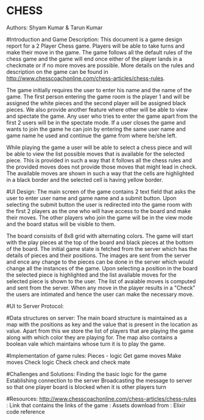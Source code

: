 #	     CHESS
	     
	    
Authors: Shyam Kumar & Tarun Kumar

#Introduction and Game Description:
This document is a game design report for a 2 Player Chess game. Players will be able to take turns and make their move in the game. The game follows all the default rules of the chess game and the game will end once either of the player lands in a checkmate or if no more moves are possible. More details on the rules and description on the game can be found in http://www.chesscoachonline.com/chess-articles/chess-rules.

The game initially requires the user to enter his name and the name of the game. The first person entering the game room is the player 1
and will be assigned the white pieces and the second player will be assigned black pieces. We also provide another feature where other will be able to view and spectate the game. Any user who tries to enter the game apart from the first 2 users will be in the spectate mode. If a user closes the game and wants to join the game he can join by entering the same user name and game name he used and continue the game from where he/she left.

While playing the game a user will be able to select a chess piece and will be able to view the list possible moves that is available for the selected piece. This is provided in such a way that it follows all the chess rules and the provided moves does not provide those moves that might lead in check. The available moves are shown in such a way that the cells are highlighted in a black border and the selected cell is having yellow border.

#UI Design:
The main screen of the game contains 2 text field that asks the user to enter user name and game name and a submit button. Upon selecting the submit button the user is redirected into the game room with the first 2 players as the one who will have access to the board and make their moves. The other players who join the game will be in the view mode and the board status will be visible to them. 

The board consisits of 8x8 grid with alternating colors. The game will start with the play pieces at the top of the board and black pieces at the bottom of the board. The initial game state is fetched from the server which has the details of pieces and their positions. The images are sent from the server and ence any change to the pieces can be done in the server which would change all the instances of the game. Upon selecting a position in the board the selected piece is highlighted and the list available moves for the selected piece is shown to the user. The list of avaiable moves is computed and sent from the server. When any move in the player results in a "Check" the users are intimated and hence the user can make the necessary move.

#UI to Server Protocol:


#Data structures on server:
The main board structure is maintained as a map with the positions as key and the value that is present in the location as value. Apart from this we store the list of players that are playing the game along with which color they are playing for. The map also contains a boolean vale which maintains whose turn it is to play the game.

#Implementation of game rules:
Pieces - logic
Get game moves
Make moves
Check logic
Check check and check mate

#Challenges and Solutions:
Finding the basic logic for the game
Establishing connection to the server
Broadcasting the message to server so that one player board is blocked when it is other players turn

#Resources:
http://www.chesscoachonline.com/chess-articles/chess-rules : Link that contains the links of the game
: Assets download from
: Elixir code reference
